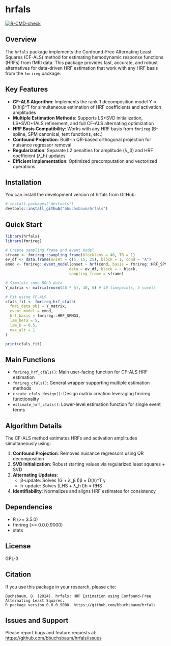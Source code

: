# hrfals

[![R-CMD-check](https://github.com/bbuchsbaum/hrfals/workflows/R-CMD-check/badge.svg)](https://github.com/bbuchsbaum/hrfals/actions)

## Overview

The `hrfals` package implements the Confound-Free Alternating Least Squares (CF-ALS) method for estimating hemodynamic response functions (HRFs) from fMRI data. This package provides fast, accurate, and robust alternatives for data-driven HRF estimation that work with any HRF basis from the `fmrireg` package.

## Key Features

- **CF-ALS Algorithm**: Implements the rank-1 decomposition model Y ≈ D(h)β^T for simultaneous estimation of HRF coefficients and activation amplitudes
- **Multiple Estimation Methods**: Supports LS+SVD initialization, LS+SVD+1ALS refinement, and full CF-ALS alternating optimization
- **HRF Basis Compatibility**: Works with any HRF basis from `fmrireg` (B-spline, SPM canonical, tent functions, etc.)
- **Confound Projection**: Built-in QR-based orthogonal projection for nuisance regressor removal
- **Regularization**: Separate L2 penalties for amplitude (λ_β) and HRF coefficient (λ_h) updates
- **Efficient Implementation**: Optimized precomputation and vectorized operations

## Installation

You can install the development version of hrfals from GitHub:

```r
# install.packages("devtools")
devtools::install_github("bbuchsbaum/hrfals")
```

## Quick Start

```r
library(hrfals)
library(fmrireg)

# Create sampling frame and event model
sframe <- fmrireg::sampling_frame(blocklens = 40, TR = 1)
ev_df <- data.frame(onset = c(5, 15, 25), block = 1, cond = "A")
emod <- fmrireg::event_model(onset ~ hrf(cond, basis = fmrireg::HRF_SPMG3),
                            data = ev_df, block = ~ block,
                            sampling_frame = sframe)

# Simulate some BOLD data
Y_matrix <- matrix(rnorm(40 * 5), 40, 5) # 40 timepoints, 5 voxels

# Fit using CF-ALS
cfals_fit <- fmrireg_hrf_cfals(
  fmri_data_obj = Y_matrix,
  event_model = emod,
  hrf_basis = fmrireg::HRF_SPMG3,
  lam_beta = 5,
  lam_h = 0.5,
  max_alt = 1
)

print(cfals_fit)
```

## Main Functions

- `fmrireg_hrf_cfals()`: Main user-facing function for CF-ALS HRF estimation
- `fmrireg_cfals()`: General wrapper supporting multiple estimation methods
- `create_cfals_design()`: Design matrix creation leveraging fmrireg functionality
- `estimate_hrf_cfals()`: Lower-level estimation function for single event terms

## Algorithm Details

The CF-ALS method estimates HRFs and activation amplitudes simultaneously using:

1. **Confound Projection**: Removes nuisance regressors using QR decomposition
2. **SVD Initialization**: Robust starting values via regularized least squares + SVD
3. **Alternating Updates**: 
   - β-update: Solves (G + λ_β I)β = D(h)^T y
   - h-update: Solves (LHS + λ_h I)h = RHS
4. **Identifiability**: Normalizes and aligns HRF estimates for consistency

## Dependencies

- R (>= 3.5.0)
- fmrireg (>= 0.0.0.9000)
- stats

## License

GPL-3

## Citation

If you use this package in your research, please cite:

```
Buchsbaum, B. (2024). hrfals: HRF Estimation using Confound-Free Alternating Least Squares. 
R package version 0.0.0.9000. https://github.com/bbuchsbaum/hrfals
```

## Issues and Support

Please report bugs and feature requests at: https://github.com/bbuchsbaum/hrfals/issues 